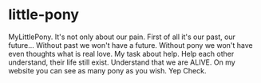 # little-pony

MyLittlePony. It's not only about our pain. First of all it's our past, our future... Without past we won't have a future. Without pony we won't have even thoughts what is real love. My task about help. Help each other understand, their life still exist. Understand that we are ALIVE. On my website you can see as many pony as you wish. Yep Check.
